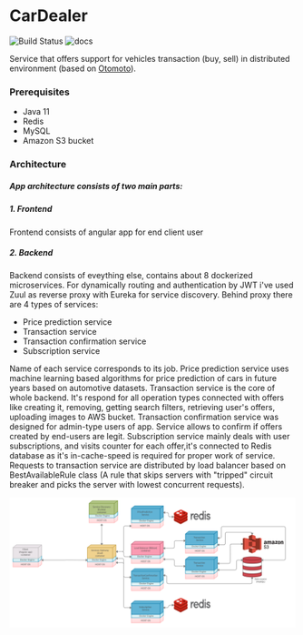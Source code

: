 # CarDealer
![Build Status](https://travis-ci.org/joemccann/dillinger.svg?branch=master)  ![docs](https://camo.githubusercontent.com/f7b92a177c912c1cc007fc9b40f17ff3ee3bb414/68747470733a2f2f696d672e736869656c64732e696f2f62616467652f646f63732d737461626c652d626c75652e737667)


Service that offers support for vehicles transaction (buy, sell) in distributed environment (based on [Otomoto](https://www.otomoto.pl/)).


### Prerequisites

- Java 11
- Redis
- MySQL
- Amazon S3 bucket

### Architecture

#####  App architecture consists of two main parts:

##### 1. Frontend
Frontend consists of angular app for end client user

##### 2. Backend
Backend consists of eveything else, contains about 8 dockerized microservices. For dynamically routing and authentication by JWT i've used Zuul as reverse proxy with Eureka for service discovery. Behind proxy there are 4 types of services:
- Price prediction service
- Transaction service
- Transaction confirmation service
- Subscription service

Name of each service corresponds to its job. Price prediction service uses machine learning based algorithms for price prediction of cars in future years based on automotive datasets. Transaction service is the core of whole backend. It's respond for all operation types connected with offers like creating it, removing, getting search filters, retrieving user's offers, uploading images to AWS bucket. Transaction confirmation service was designed for admin-type users of app. Service allows to confirm if offers created by end-users are legit. Subscription service mainly deals with user subscriptions, and visits counter for each offer,it's connected to Redis database as it's in-cache-speed is required for proper work of service. Requests to transaction service are distributed by load balancer based on BestAvailableRule class (A rule that skips servers with "tripped" circuit breaker and picks the server with lowest concurrent requests).

 


![Architecture schema](architecture.png)








